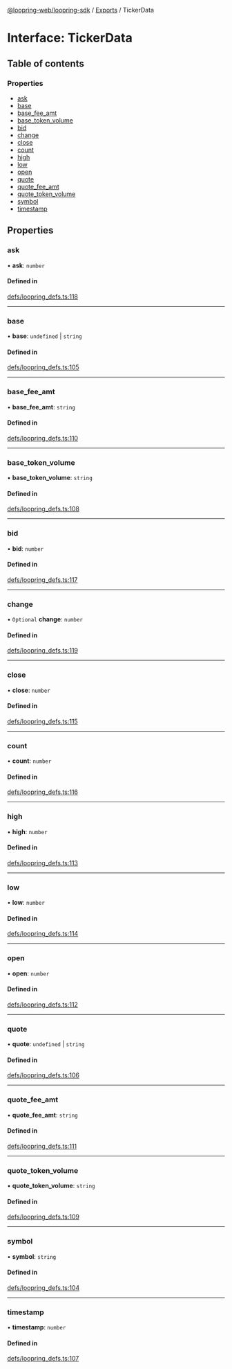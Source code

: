 [@loopring-web/loopring-sdk](../README.md) / [Exports](../modules.md) / TickerData

# Interface: TickerData

## Table of contents

### Properties

- [ask](TickerData.md#ask)
- [base](TickerData.md#base)
- [base\_fee\_amt](TickerData.md#base_fee_amt)
- [base\_token\_volume](TickerData.md#base_token_volume)
- [bid](TickerData.md#bid)
- [change](TickerData.md#change)
- [close](TickerData.md#close)
- [count](TickerData.md#count)
- [high](TickerData.md#high)
- [low](TickerData.md#low)
- [open](TickerData.md#open)
- [quote](TickerData.md#quote)
- [quote\_fee\_amt](TickerData.md#quote_fee_amt)
- [quote\_token\_volume](TickerData.md#quote_token_volume)
- [symbol](TickerData.md#symbol)
- [timestamp](TickerData.md#timestamp)

## Properties

### ask

• **ask**: `number`

#### Defined in

[defs/loopring_defs.ts:118](https://github.com/Loopring/loopring_sdk/blob/427d9da/src/defs/loopring_defs.ts#L118)

___

### base

• **base**: `undefined` \| `string`

#### Defined in

[defs/loopring_defs.ts:105](https://github.com/Loopring/loopring_sdk/blob/427d9da/src/defs/loopring_defs.ts#L105)

___

### base\_fee\_amt

• **base\_fee\_amt**: `string`

#### Defined in

[defs/loopring_defs.ts:110](https://github.com/Loopring/loopring_sdk/blob/427d9da/src/defs/loopring_defs.ts#L110)

___

### base\_token\_volume

• **base\_token\_volume**: `string`

#### Defined in

[defs/loopring_defs.ts:108](https://github.com/Loopring/loopring_sdk/blob/427d9da/src/defs/loopring_defs.ts#L108)

___

### bid

• **bid**: `number`

#### Defined in

[defs/loopring_defs.ts:117](https://github.com/Loopring/loopring_sdk/blob/427d9da/src/defs/loopring_defs.ts#L117)

___

### change

• `Optional` **change**: `number`

#### Defined in

[defs/loopring_defs.ts:119](https://github.com/Loopring/loopring_sdk/blob/427d9da/src/defs/loopring_defs.ts#L119)

___

### close

• **close**: `number`

#### Defined in

[defs/loopring_defs.ts:115](https://github.com/Loopring/loopring_sdk/blob/427d9da/src/defs/loopring_defs.ts#L115)

___

### count

• **count**: `number`

#### Defined in

[defs/loopring_defs.ts:116](https://github.com/Loopring/loopring_sdk/blob/427d9da/src/defs/loopring_defs.ts#L116)

___

### high

• **high**: `number`

#### Defined in

[defs/loopring_defs.ts:113](https://github.com/Loopring/loopring_sdk/blob/427d9da/src/defs/loopring_defs.ts#L113)

___

### low

• **low**: `number`

#### Defined in

[defs/loopring_defs.ts:114](https://github.com/Loopring/loopring_sdk/blob/427d9da/src/defs/loopring_defs.ts#L114)

___

### open

• **open**: `number`

#### Defined in

[defs/loopring_defs.ts:112](https://github.com/Loopring/loopring_sdk/blob/427d9da/src/defs/loopring_defs.ts#L112)

___

### quote

• **quote**: `undefined` \| `string`

#### Defined in

[defs/loopring_defs.ts:106](https://github.com/Loopring/loopring_sdk/blob/427d9da/src/defs/loopring_defs.ts#L106)

___

### quote\_fee\_amt

• **quote\_fee\_amt**: `string`

#### Defined in

[defs/loopring_defs.ts:111](https://github.com/Loopring/loopring_sdk/blob/427d9da/src/defs/loopring_defs.ts#L111)

___

### quote\_token\_volume

• **quote\_token\_volume**: `string`

#### Defined in

[defs/loopring_defs.ts:109](https://github.com/Loopring/loopring_sdk/blob/427d9da/src/defs/loopring_defs.ts#L109)

___

### symbol

• **symbol**: `string`

#### Defined in

[defs/loopring_defs.ts:104](https://github.com/Loopring/loopring_sdk/blob/427d9da/src/defs/loopring_defs.ts#L104)

___

### timestamp

• **timestamp**: `number`

#### Defined in

[defs/loopring_defs.ts:107](https://github.com/Loopring/loopring_sdk/blob/427d9da/src/defs/loopring_defs.ts#L107)
